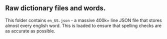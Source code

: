 ## Raw dictionary files and words.

This folder contains ```en_US.json``` - a massive 400k+ line JSON file that stores almost every english word. This is loaded to ensure that spelling checks are as accurate as possible.